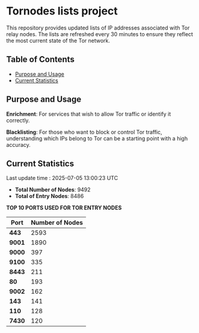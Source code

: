 # Tornodes lists project

This repository provides updated lists of IP addresses associated with Tor relay nodes. The lists are refreshed every 30 minutes to ensure they reflect the most current state of the Tor network.

## Table of Contents

- [Purpose and Usage](#purpose-and-usage)
- [Current Statistics](#current-statistics)


## Purpose and Usage

**Enrichment**: For services that wish to allow Tor traffic or identify it correctly.

**Blacklisting**: For those who want to block or control Tor traffic, understanding which IPs belong to Tor can be a starting point with a high accuracy.

## Current Statistics

Last update time : 2025-07-05 13:00:23 UTC

- **Total Number of Nodes**: 9492
- **Total of Entry Nodes**: 8486

**TOP 10 PORTS USED FOR TOR ENTRY NODES**

| **Port** | **Number of Nodes** |
|------|-----------------|
| **443**   | 2593  |
| **9001**   | 1890  |
| **9000**   | 397  |
| **9100**   | 335  |
| **8443**   | 211  |
| **80**   | 193  |
| **9002**   | 162  |
| **143**   | 141  |
| **110**   | 128  |
| **7430**   | 120  |

